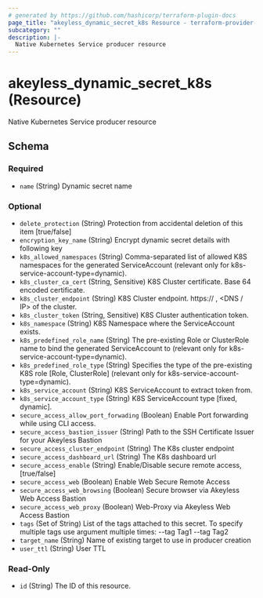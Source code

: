 ```yaml
---
# generated by https://github.com/hashicorp/terraform-plugin-docs
page_title: "akeyless_dynamic_secret_k8s Resource - terraform-provider-akeyless"
subcategory: ""
description: |-
  Native Kubernetes Service producer resource
---
```


# akeyless_dynamic_secret_k8s (Resource)

Native Kubernetes Service producer resource



<!-- schema generated by tfplugindocs -->
## Schema

### Required

- `name` (String) Dynamic secret name

### Optional

- `delete_protection` (String) Protection from accidental deletion of this item [true/false]
- `encryption_key_name` (String) Encrypt dynamic secret details with following key
- `k8s_allowed_namespaces` (String) Comma-separated list of allowed K8S namespaces for the generated ServiceAccount (relevant only for k8s-service-account-type=dynamic).
- `k8s_cluster_ca_cert` (String, Sensitive) K8S Cluster certificate. Base 64 encoded certificate.
- `k8s_cluster_endpoint` (String) K8S Cluster endpoint. https:// , <DNS / IP> of the cluster.
- `k8s_cluster_token` (String, Sensitive) K8S Cluster authentication token.
- `k8s_namespace` (String) K8S Namespace where the ServiceAccount exists.
- `k8s_predefined_role_name` (String) The pre-existing Role or ClusterRole name to bind the generated ServiceAccount to (relevant only for k8s-service-account-type=dynamic).
- `k8s_predefined_role_type` (String) Specifies the type of the pre-existing K8S role [Role, ClusterRole] (relevant only for k8s-service-account-type=dynamic).
- `k8s_service_account` (String) K8S ServiceAccount to extract token from.
- `k8s_service_account_type` (String) K8S ServiceAccount type [fixed, dynamic].
- `secure_access_allow_port_forwading` (Boolean) Enable Port forwarding while using CLI access.
- `secure_access_bastion_issuer` (String) Path to the SSH Certificate Issuer for your Akeyless Bastion
- `secure_access_cluster_endpoint` (String) The K8s cluster endpoint
- `secure_access_dashboard_url` (String) The K8s dashboard url
- `secure_access_enable` (String) Enable/Disable secure remote access, [true/false]
- `secure_access_web` (Boolean) Enable Web Secure Remote Access
- `secure_access_web_browsing` (Boolean) Secure browser via Akeyless Web Access Bastion
- `secure_access_web_proxy` (Boolean) Web-Proxy via Akeyless Web Access Bastion
- `tags` (Set of String) List of the tags attached to this secret. To specify multiple tags use argument multiple times: --tag Tag1 --tag Tag2
- `target_name` (String) Name of existing target to use in producer creation
- `user_ttl` (String) User TTL

### Read-Only

- `id` (String) The ID of this resource.


